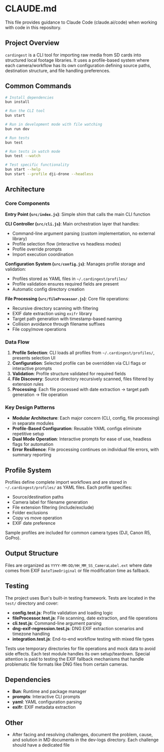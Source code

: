 # CLAUDE.md

This file provides guidance to Claude Code (claude.ai/code) when working with code in this repository.

## Project Overview

`cardingest` is a CLI tool for importing raw media from SD cards into structured local footage libraries. It uses a profile-based system where each camera/workflow has its own configuration defining source paths, destination structure, and file handling preferences.

## Common Commands

```bash
# Install dependencies
bun install

# Run the CLI tool
bun start

# Run in development mode with file watching
bun run dev

# Run tests
bun test

# Run tests in watch mode
bun test --watch

# Test specific functionality
bun start --help
bun start --profile dji-drone --headless
```

## Architecture

### Core Components

**Entry Point (`src/index.js`)**: Simple shim that calls the main CLI function

**CLI Controller (`src/cli.js`)**: Main orchestration layer that handles:
- Command-line argument parsing (custom implementation, no external library)
- Profile selection flow (interactive vs headless modes)
- Profile override prompts
- Import execution coordination

**Configuration System (`src/config.js`)**: Manages profile storage and validation:
- Profiles stored as YAML files in `~/.cardingest/profiles/`
- Profile validation ensures required fields are present
- Automatic config directory creation

**File Processing (`src/fileProcessor.js`)**: Core file operations:
- Recursive directory scanning with filtering
- EXIF date extraction using `exifr` library
- Target path generation with timestamp-based naming
- Collision avoidance through filename suffixes
- File copy/move operations

### Data Flow

1. **Profile Selection**: CLI loads all profiles from `~/.cardingest/profiles/`, presents selection UI
2. **Configuration**: Selected profile can be overridden via CLI flags or interactive prompts
3. **Validation**: Profile structure validated for required fields
4. **File Discovery**: Source directory recursively scanned, files filtered by extension rules
5. **Processing**: Each file processed with date extraction → target path generation → file operation

### Key Design Patterns

- **Modular Architecture**: Each major concern (CLI, config, file processing) in separate modules
- **Profile-Based Configuration**: Reusable YAML configs eliminate repetitive setup
- **Dual Mode Operation**: Interactive prompts for ease of use, headless flags for automation
- **Error Resilience**: File processing continues on individual file errors, with summary reporting

## Profile System

Profiles define complete import workflows and are stored in `~/.cardingest/profiles/` as YAML files. Each profile specifies:

- Source/destination paths
- Camera label for filename generation
- File extension filtering (include/exclude)
- Folder exclusions
- Copy vs move operation
- EXIF date preference

Sample profiles are included for common camera types (DJI, Canon R5, GoPro).

## Output Structure

Files are organized as `YYYY-MM-DD/HH_MM_SS_CameraLabel.ext` where date comes from EXIF `DateTimeOriginal` or file modification time as fallback.

## Testing

The project uses Bun's built-in testing framework. Tests are located in the `test/` directory and cover:

- **config.test.js**: Profile validation and loading logic
- **fileProcessor.test.js**: File scanning, date extraction, and file operations
- **cli.test.js**: Command-line argument parsing
- **dng-exif-regression.test.js**: DNG EXIF extraction scenarios and timezone handling
- **integration.test.js**: End-to-end workflow testing with mixed file types

Tests use temporary directories for file operations and mock data to avoid side effects. Each test module handles its own setup/teardown. Special attention is paid to testing the EXIF fallback mechanisms that handle problematic file formats like DNG files from certain cameras.

## Dependencies

- **Bun**: Runtime and package manager
- **prompts**: Interactive CLI prompts
- **yaml**: YAML configuration parsing
- **exifr**: EXIF metadata extraction

## Other
- After facing and resolving challenges, document the problem, cause, and solution in MD documents in the dev-logs directory. Each challenge should have a dedicated file